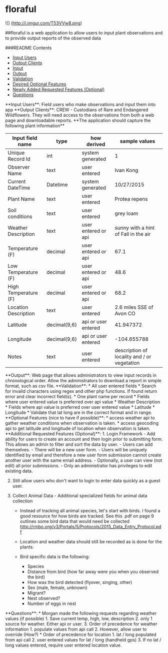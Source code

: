 # floraful
![] (http://i.imgur.com/T53VVw8.png)

##floraful is a web application to allow users to input plant observations and to provide output reports of the observed data

###README Contents
- [Input Users](#a1)
- [Output Clients](#a2)
- [Input](#a3)
- [Output](#a4)
- [Validation](#a5)
- [Desired Optional Features](#a6)
- [Newly Added Requested Features (Optional)](#a7)
- [Questions](#a8)

<a name="a1"/>
**Input Users**: Field users who make observations and input them into app

<a name="a2"/>
**Output Clients**: CREW - Custodians of Rare and Endangered Wildflowers. They will need access to the observations from both a web page and downloadable reports.

<a name="a3"/>
**The application should capture the following plant information**

Input field name | type | how derived | sample values
-------------------- | ---- | ----------- |----------------
Unique Record Id | int | system generated | 1
Observer Name | text | user entered | Ivan Kong
Current DateTime| Datetime | system generated | 10/27/2015
Plant Name | text | user entered | Protea repens
Soil conditions | text | user entered | grey loam
Weather Description | text | user entered or api | sunny with a hint of Fall in the air
Temperature (F)| decimal | user entered or api | 67.1
Low Temperature (F)| decimal | user entered or api | 48.6
High Temperature (F)| decimal | user entered or api | 68.2
Location Description | text | user entered | 2.6 miles SSE of Avon CO
Latitude | decimal(9,6) | api or user entered | 41.947372
Longitude | decimal(9,6) | api or user entered | -104.655788
Notes | text | user entered | description of locality and / or vegetation

<a name="a4"/>
**Output**:
Web page that allows administrators to view input records in chronological order. Allow the administrators to download a report in simple format, such as csv file.

<a name="a5"/>
**Validation**:
* All user entered fields
    * Search for invalid characters using regex and other php functions. If found return error and clear incorrect field(s).
* One plant name per record
* Fields where user entered value is preferred over api value
    * Weather Description
* Fields where api value is preferred over user entered value
    * Latitude
    * Longitude
* Validate that lat long are in the correct format and in range.    

<a name="a6"/>
**Optional Features (nice to have if possible)**:
* access weather api to gather weather conditions when observation is taken.
* access geocoding api to get latitude and longitude of location when observation is taken.

<a name="a7"/>
**Additional Requested Features (Optional)**:
1. Login Framework - Add ability for users to create an account and then login prior to submitting form.   This allows an admin to filter and sort the data by user.  
    - Users can add themselves.  
    - There will be a new user form.  
    - Users will be uniquely identified by email and therefore a new user form submission cannot create another user with the same email address.  
    - Optionally, a user can view (not edit) all prior submissions.  
    - Only an administrator has privileges to edit existing data.  

2. Still allow users who don't want to login to enter data quickly as a guest user.

3. Collect Animal Data - Additional specialized fields for animal data collection
    - Instead of tracking all animal species, let's start with birds.  I found a good resource for how birds are tracked.  See this .pdf on page 9 outlines some bird data that would need be collected <http://rmbo.org/v3/Portals/5/Protocols/2015_Data_Entry_Protocol.pdf>

    - Location and weather data should still be recorded as is done for the plants.

    - Bird specific data is the following:
        - Species
        - Distance from bird (how far away were you when you observed the bird)
        - How was the bird detected (flyover, singing, other)
        - Sex (male, female, unknown)
        - Migrant?
        - Nest observed?
        - Number of eggs in nest

<a name="a8"/>
**Questions**:
* Morgan made the following requests regarding weather values (if possible)
    1. Save current temp, high, low, description
    2. only 1 source for weather. Either api or user.
    3. Order of precedence for weather information
        1. populate values from api call
        2. However, allow user to override (How?)
* Order of precedence for location
    1. lat / long populated from api call
    2. user entered values for lat / long (handheld gps)
    3. If no lat / long values entered, require user entered location value.
